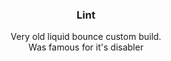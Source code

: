<div align="center">
  
### Lint
Very old liquid bounce custom build. \
Was famous for it's disabler
